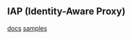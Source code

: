 IAP (Identity-Aware Proxy)
-

[docs](https://cloud.google.com/iap/docs/concepts-overview)
[samples](https://cloud.google.com/iap/docs/samples)
